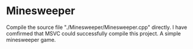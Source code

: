 # Minesweeper  
Compile the source file "./Minesweeper/Minesweeper.cpp" directly.
I have comfirmed that MSVC could successfully compile this project.
A simple minesweeper game.
